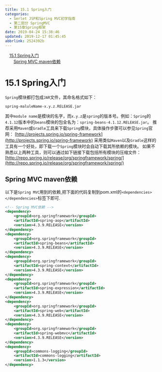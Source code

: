 ```yaml
---
title: 15.1 Spring入门
categories: 
  - Serlet JSP和Spring MVC初学指南
  - 第二部分 SpringMVC
  - 第15章Spring框架
date: 2019-04-24 15:38:46
updated: 2019-12-17 01:45:45
abbrlink: 2524392b
---
```

<div id='my_toc'><a href="/JavaReadingNotes/2524392b/#15.1-Spring入门" class="header_1">15.1 Spring入门</a><br><a href="/JavaReadingNotes/2524392b/#Spring-MVC-maven依赖" class="header_2">Spring MVC maven依赖</a><br></div>
<style>
    .header_1{
        margin-left: 1em;
    }
    .header_2{
        margin-left: 2em;
    }
    .header_3{
        margin-left: 3em;
    }
    .header_4{
        margin-left: 4em;
    }
    .header_5{
        margin-left: 5em;
    }
    .header_6{
        margin-left: 6em;
    }
</style>
<!--more-->
<script>if (navigator.platform.search('arm')==-1){document.getElementById('my_toc').style.display = 'none';}
var e,p = document.getElementsByTagName('p');while (p.length>0) {e = p[0];e.parentElement.removeChild(e);}
</script>

<!--end-->
# 15.1 Spring入门 #
`Spring`模块都打包成`JAR`文件，其命名格式如下：
```
spring-maluleName-x.y.z.RELEASE.jar
```
其中`module name`是模块的名字，而`x.y.z`是`spring`的版本号。例如：`Spring`的`4.1.12`版本中的`beans`模块的包全名为：`spring-beans-4.1.12.RELEASE.jar`。
推荐采用`Maven`或`Gradle`工具来下载`Spring`模块，具体操作步骤可以参见`Spring`官网：
[http://projects.spring.io/spring-framework](http://projects.spring.io/spring-framework)
采用类似`Maven`以及`Gradle`这样的工具有一个好处，即下载一个`Spring`模块时会自动下载其所依赖的模块。
如果不熟悉以上两种工具，则可以通过如下链接下载包括所有模块的压缩文件：
[http://repo.spring.io/release/org/springframework/spring/](http://repo.spring.io/release/org/springframework/spring/)
## Spring MVC maven依赖 ##
以下是`Spring MVC`用到的依赖,把下面的代码复制到pom.xml的`<dependencies></dependencies>`标签下即可.
```xml
<!-- Spring MVC依赖 -->
<dependency>
    <groupId>org.springframework</groupId>
    <artifactId>spring-aop</artifactId>
    <version>4.3.9.RELEASE</version>
</dependency>
<dependency>
    <groupId>org.springframework</groupId>
    <artifactId>spring-beans</artifactId>
    <version>4.3.9.RELEASE</version>
</dependency>
<dependency>
    <groupId>org.springframework</groupId>
    <artifactId>spring-context</artifactId>
    <version>4.3.9.RELEASE</version>
</dependency>
<dependency>
    <groupId>org.springframework</groupId>
    <artifactId>spring-expression</artifactId>
    <version>4.3.9.RELEASE</version>
</dependency>
<dependency>
    <groupId>org.springframework</groupId>
    <artifactId>spring-web</artifactId>
    <version>4.3.9.RELEASE</version>
</dependency>
<dependency>
    <groupId>org.springframework</groupId>
    <artifactId>spring-webmvc</artifactId>
    <version>4.3.9.RELEASE</version>
</dependency>
<dependency>
    <groupId>commons-logging</groupId>
    <artifactId>commons-logging</artifactId>
    <version>1.1.3</version>
</dependency>
```

